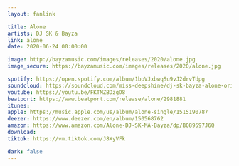 ```yaml
---
layout: fanlink

title: Alone
artists: DJ SK & Bayza
link: alone
date: 2020-06-24 00:00:00

image: http://bayzamusic.com/images/releases/2020/alone.jpg
image_secure: https://bayzamusic.com/images/releases/2020/alone.jpg

spotify: https://open.spotify.com/album/1bpVJxbwqSu9vJ2drvTdpg
soundcloud: https://soundcloud.com/miss-deepshine/dj-sk-bayza-alone-original-mix
youtube: https://youtu.be/FKTMZBDzgD8
beatport: https://www.beatport.com/release/alone/2981881
itunes: 
apple: https://music.apple.com/us/album/alone-single/1515190787
deezer: https://www.deezer.com/en/album/150568762
amazon: https://www.amazon.com/Alone-DJ-SK-MA-Bayza/dp/B089597J6Q
download: 
tiktok: https://vm.tiktok.com/J8XyVFk

dark: false
---
```

